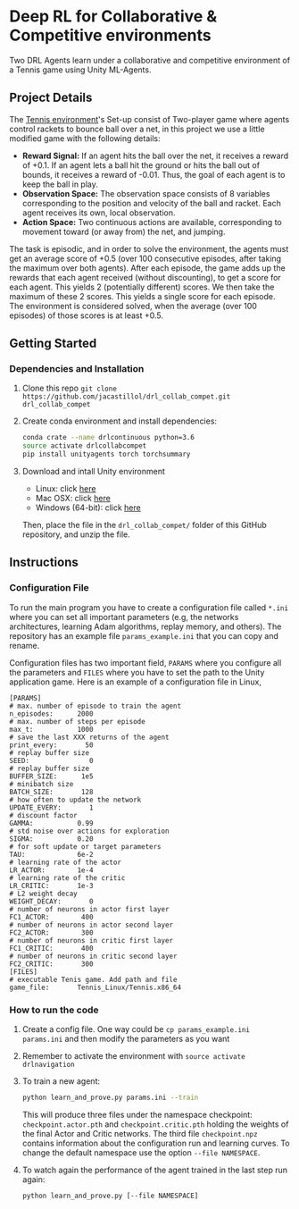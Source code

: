 # Deep RL for Collaborative & Competitive environments
Two DRL Agents learn under a collaborative and competitive environment of a Tennis game using Unity ML-Agents.

## Project Details
The [Tennis environment](https://github.com/Unity-Technologies/ml-agents/blob/master/docs/Learning-Environment-Examples.md#tennis)'s Set-up consist of Two-player game where agents control rackets to bounce ball over a net, in this project we use a little modified game with the following details:

* __Reward Signal:__ If an agent hits the ball over the net, it receives a reward of +0.1. If an agent lets a ball hit the ground or hits the ball out of bounds, it receives a reward of -0.01. Thus, the goal of each agent is to keep the ball in play.
* __Observation Space:__ The observation space consists of 8 variables corresponding to the position and velocity of the ball and racket. Each agent receives its own, local observation.
* __Action Space:__ Two continuous actions are available, corresponding to movement toward (or away from) the net, and jumping.

The task is episodic, and in order to solve the environment, the agents must get an average score of +0.5 (over 100 consecutive episodes, after taking the maximum over both agents). After each episode, the game adds up the rewards that each agent received (without discounting), to get a score for each agent. This yields 2 (potentially different) scores. We then take the maximum of these 2 scores. This yields a single score for each episode. The environment is considered solved, when the average (over 100 episodes) of those scores is at least +0.5.

## Getting Started
### Dependencies and Installation
1. Clone this repo `git clone https://github.com/jacastillol/drl_collab_compet.git drl_collab_compet`
1. Create conda environment and install dependencies:
    ```bash
    conda crate --name drlcontinuous python=3.6
    source activate drlcollabcompet
    pip install unityagents torch torchsummary
    ```
1. Download and intall Unity environment
    * Linux: click [here](https://s3-us-west-1.amazonaws.com/udacity-drlnd/P3/Tennis/Tennis_Linux.zip)
    * Mac OSX: click [here](https://s3-us-west-1.amazonaws.com/udacity-drlnd/P3/Tennis/Tennis.app.zip)
    * Windows (64-bit): click [here](https://s3-us-west-1.amazonaws.com/udacity-drlnd/P3/Tennis/Tennis_Windows_x86_64.zip)
    
    Then, place the file in the `drl_collab_compet/` folder of this GitHub repository, and unzip the file.

## Instructions
### Configuration File
To run the main program you have to create a configuration file called `*.ini` where you can set all important parameters (e.g, the networks architectures, learning Adam algorithms, replay memory, and others). The repository has an example file `params_example.ini` that you can copy and rename.

Configuration files has two important field, `PARAMS` where you configure all the parameters and `FILES` where you have to set the path to the Unity application game. Here is an example of a configuration file in Linux,

    [PARAMS]
    # max. number of episode to train the agent
    n_episodes:      2000
    # max. number of steps per episode
    max_t:           1000
    # save the last XXX returns of the agent
    print_every:       50
    # replay buffer size
    SEED:               0
    # replay buffer size
    BUFFER_SIZE:      1e5
    # minibatch size
    BATCH_SIZE:       128
    # how often to update the network
    UPDATE_EVERY:       1
    # discount factor
    GAMMA:           0.99
    # std noise over actions for exploration
    SIGMA:           0.20
    # for soft update or target parameters
    TAU:             6e-2
    # learning rate of the actor
    LR_ACTOR:        1e-4
    # learning rate of the critic
    LR_CRITIC:       1e-3
    # L2 weight decay
    WEIGHT_DECAY:       0
    # number of neurons in actor first layer
    FC1_ACTOR:        400
    # number of neurons in actor second layer
    FC2_ACTOR:        300
    # number of neurons in critic first layer
    FC1_CRITIC:       400
    # number of neurons in critic second layer
    FC2_CRITIC:       300
    [FILES]
    # executable Tenis game. Add path and file
    game_file:       Tennis_Linux/Tennis.x86_64

### How to run the code

1. Create a config file. One way could be `cp params_example.ini params.ini` and then modify the parameters as you want

1. Remember to activate the environment with `source activate drlnavigation`

1. To train a new agent:

    ```bash
    python learn_and_prove.py params.ini --train
    ```

    This will produce three files under the namespace checkpoint: `checkpoint.actor.pth` and `checkpoint.critic.pth` holding the weights of the final Actor and Critic networks. The third file `checkpoint.npz` contains information about the configuration run and learning curves. To change the default namespace use the option `--file NAMESPACE`.

1. To watch again the performance of the agent trained in the last step run again:

    ```bash
    python learn_and_prove.py [--file NAMESPACE]
    ```
